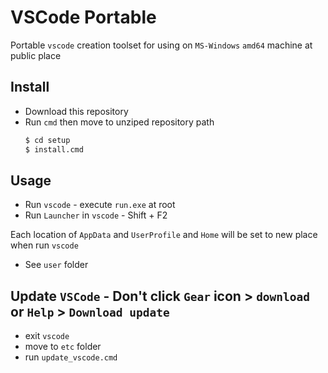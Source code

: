 # VSCode Portable

Portable `vscode` creation toolset for using on `MS-Windows` `amd64` machine at public place

## Install
* Download this repository
* Run `cmd` then move to unziped repository path
    ```sh
    $ cd setup
    $ install.cmd
    ```

## Usage
* Run `vscode` - execute `run.exe` at root
* Run `Launcher` in `vscode` - Shift + F2

Each location of `AppData` and `UserProfile` and `Home` will be set to new place when run `vscode`
 - See `user` folder

## Update `VSCode` - Don't click `Gear` icon > `download` or `Help` > `Download update`
* exit `vscode`
* move to `etc` folder
* run `update_vscode.cmd`
